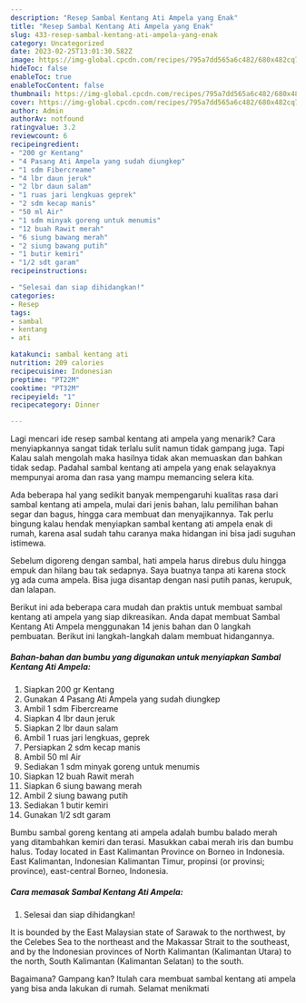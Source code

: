 ```yaml
---
description: "Resep Sambal Kentang Ati Ampela yang Enak"
title: "Resep Sambal Kentang Ati Ampela yang Enak"
slug: 433-resep-sambal-kentang-ati-ampela-yang-enak
category: Uncategorized
date: 2023-02-25T13:01:30.582Z
image: https://img-global.cpcdn.com/recipes/795a7dd565a6c482/680x482cq70/sambal-kentang-ati-ampela-foto-resep-utama.jpg
hideToc: false
enableToc: true
enableTocContent: false
thumbnail: https://img-global.cpcdn.com/recipes/795a7dd565a6c482/680x482cq70/sambal-kentang-ati-ampela-foto-resep-utama.jpg
cover: https://img-global.cpcdn.com/recipes/795a7dd565a6c482/680x482cq70/sambal-kentang-ati-ampela-foto-resep-utama.jpg
author: Admin
authorAv: notfound
ratingvalue: 3.2
reviewcount: 6
recipeingredient:
- "200 gr Kentang"
- "4 Pasang Ati Ampela yang sudah diungkep"
- "1 sdm Fibercreame"
- "4 lbr daun jeruk"
- "2 lbr daun salam"
- "1 ruas jari lengkuas geprek"
- "2 sdm kecap manis"
- "50 ml Air"
- "1 sdm minyak goreng untuk menumis"
- "12 buah Rawit merah"
- "6 siung bawang merah"
- "2 siung bawang putih"
- "1 butir kemiri"
- "1/2 sdt garam"
recipeinstructions:

- "Selesai dan siap dihidangkan!"
categories:
- Resep
tags:
- sambal
- kentang
- ati

katakunci: sambal kentang ati 
nutrition: 209 calories
recipecuisine: Indonesian
preptime: "PT22M"
cooktime: "PT32M"
recipeyield: "1"
recipecategory: Dinner

---
```



Lagi mencari ide resep sambal kentang ati ampela yang menarik? Cara menyiapkannya sangat tidak terlalu sulit namun tidak gampang juga. Tapi Kalau salah mengolah maka hasilnya tidak akan memuaskan dan bahkan tidak sedap. Padahal sambal kentang ati ampela yang enak selayaknya mempunyai aroma dan rasa yang mampu memancing selera kita.


Ada beberapa hal yang sedikit banyak mempengaruhi kualitas rasa dari sambal kentang ati ampela, mulai dari jenis bahan, lalu pemilihan bahan segar dan bagus, hingga cara membuat dan menyajikannya. Tak perlu bingung kalau hendak menyiapkan sambal kentang ati ampela enak di rumah, karena asal sudah tahu caranya maka hidangan ini bisa jadi suguhan istimewa.

Sebelum digoreng dengan sambal, hati ampela harus direbus dulu hingga empuk dan hilang bau tak sedapnya. Saya buatnya tanpa ati karena stock yg ada cuma ampela. Bisa juga disantap dengan nasi putih panas, kerupuk, dan lalapan.


Berikut ini ada beberapa cara mudah dan praktis untuk membuat sambal kentang ati ampela yang siap dikreasikan. Anda dapat membuat Sambal Kentang Ati Ampela menggunakan 14 jenis bahan dan 0 langkah pembuatan. Berikut ini langkah-langkah dalam membuat hidangannya.

<!--inarticleads1-->

##### Bahan-bahan dan bumbu yang digunakan untuk menyiapkan Sambal Kentang Ati Ampela:

1. Siapkan 200 gr Kentang
1. Gunakan 4 Pasang Ati Ampela yang sudah diungkep
1. Ambil 1 sdm Fibercreame
1. Siapkan 4 lbr daun jeruk
1. Siapkan 2 lbr daun salam
1. Ambil 1 ruas jari lengkuas, geprek
1. Persiapkan 2 sdm kecap manis
1. Ambil 50 ml Air
1. Sediakan 1 sdm minyak goreng untuk menumis
1. Siapkan 12 buah Rawit merah
1. Siapkan 6 siung bawang merah
1. Ambil 2 siung bawang putih
1. Sediakan 1 butir kemiri
1. Gunakan 1/2 sdt garam


Bumbu sambal goreng kentang ati ampela adalah bumbu balado merah yang ditambahkan kemiri dan terasi. Masukkan cabai merah iris dan bumbu halus. Today located in East Kalimantan Province on Borneo in Indonesia. East Kalimantan, Indonesian Kalimantan Timur, propinsi (or provinsi; province), east-central Borneo, Indonesia. 

<!--inarticleads2-->

##### Cara memasak Sambal Kentang Ati Ampela:


1. Selesai dan siap dihidangkan!

It is bounded by the East Malaysian state of Sarawak to the northwest, by the Celebes Sea to the northeast and the Makassar Strait to the southeast, and by the Indonesian provinces of North Kalimantan (Kalimantan Utara) to the north, South Kalimantan (Kalimantan Selatan) to the south. 

Bagaimana? Gampang kan? Itulah cara membuat sambal kentang ati ampela yang bisa anda lakukan di rumah. Selamat menikmati
